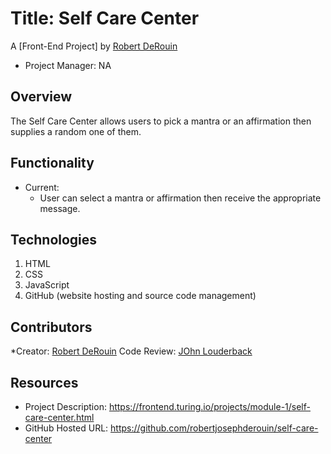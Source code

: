 # Title: Self Care Center

A [Front-End Project] by [Robert DeRouin](https://github.com/robertjosephderouin)

* Project Manager: NA

## Overview

The Self Care Center allows users to pick a mantra or an affirmation then supplies a random one of them.

## Functionality

* Current:
  * User can select a mantra or affirmation then receive the appropriate message.



## Technologies

1. HTML
2. CSS
3. JavaScript
4. GitHub (website hosting and source code management)

## Contributors

*Creator: [Robert DeRouin](https://github.com/robertjosephderouin)
Code Review: [JOhn Louderback](https://github.com/JohnLouderback)


## Resources
* Project Description: https://frontend.turing.io/projects/module-1/self-care-center.html
* GitHub Hosted URL: https://github.com/robertjosephderouin/self-care-center
